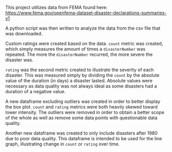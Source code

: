 This project utilizes data from FEMA found here: https://www.fema.gov/openfema-dataset-disaster-declarations-summaries-v1

A python script was then written to analyze the data from the csv file that was downloaded. 

Custom ratings were created based on the data. `count` metric was created, which simply measures the amount of times a `disasterNumber` was repeated. The more the `disasterNumber` recurred, the more severe the disaster was. 

`rating` was the second metric created to illustrate the severity of each disaster. This was measured simply by dividing the `count` by the absolute value of the duration (in days) a disaster lasted. Absolute values were necessary as data quality was not always ideal as some disasters had a duration of a negative value.

A new dataframe excluding outliers was created in order to better display the box plot. `count` and `rating` metrics were both heavily skewed toward lower intensity. The outliers were removed in order to obtain a better scope of the whole as well as remove some data points with questionable data quality.

Another new dataframe was created to only include disasters after 1980 due to poor data quality. This dataframe is intended to be used for the line graph, illustrating change in `count` or `rating` over time.
